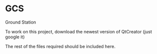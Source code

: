 # GCS
Ground Station


To work on this project, download the newest version of QtCreator (just google it)

The rest of the files required should be included here.

